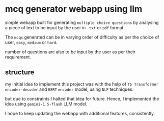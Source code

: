 # mcq generator webapp using llm
simple webapp built for generating `multiple choice questions` by analysing a piece of text 
to be input by the user in `.txt` or `pdf` format.

The `mcqs` generated can be in varying order of difficulty as per the choice of user,
`easy`, `medium` or `hard`.

number of questions are also to be input by the user as per their requirement.

## structure
my initial idea to implement this project was with the help of `T5 Transformer` `encoder-decoder`
and `BERT` `encoder` model, using `NLP` techniques.

but due to constraints I halted that idea for future. Hence, I implemented the idea using `gemini-1.5-flash`
LLM model.

I hope to keep updating the webapp with additional features, consistently.
